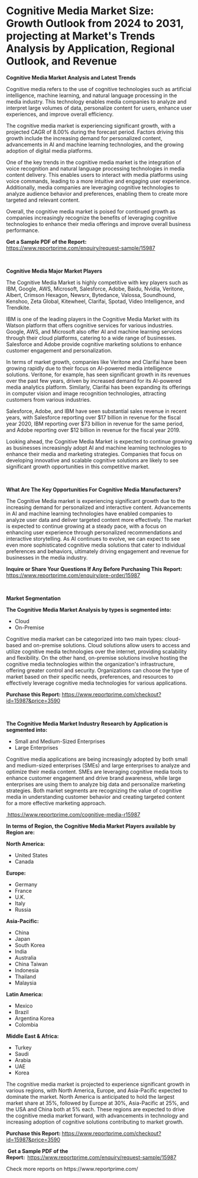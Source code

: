 <p><h1>Cognitive Media Market Size: Growth Outlook from 2024 to 2031, projecting at Market's Trends Analysis by Application, Regional Outlook, and Revenue</h1></p><p><strong>Cognitive Media Market Analysis and Latest Trends</strong></p>
<p><p>Cognitive media refers to the use of cognitive technologies such as artificial intelligence, machine learning, and natural language processing in the media industry. This technology enables media companies to analyze and interpret large volumes of data, personalize content for users, enhance user experiences, and improve overall efficiency.</p><p>The cognitive media market is experiencing significant growth, with a projected CAGR of 8.00% during the forecast period. Factors driving this growth include the increasing demand for personalized content, advancements in AI and machine learning technologies, and the growing adoption of digital media platforms.</p><p>One of the key trends in the cognitive media market is the integration of voice recognition and natural language processing technologies in media content delivery. This enables users to interact with media platforms using voice commands, leading to a more intuitive and engaging user experience. Additionally, media companies are leveraging cognitive technologies to analyze audience behavior and preferences, enabling them to create more targeted and relevant content.</p><p>Overall, the cognitive media market is poised for continued growth as companies increasingly recognize the benefits of leveraging cognitive technologies to enhance their media offerings and improve overall business performance.</p></p>
<p><strong>Get a Sample PDF of the Report:&nbsp;</strong> <a href="https://www.reportprime.com/enquiry/request-sample/15987">https://www.reportprime.com/enquiry/request-sample/15987</a></p>
<p>&nbsp;</p>
<p><strong>Cognitive Media Major Market Players</strong></p>
<p><p>The Cognitive Media Market is highly competitive with key players such as IBM, Google, AWS, Microsoft, Salesforce, Adobe, Baidu, Nvidia, Veritone, Albert, Crimson Hexagon, Newsrx, Bytedance, Valossa, Soundhound, Kenshoo, Zeta Global, Kitewheel, Clarifai, Spotad, Video Intelligence, and Trendkite.</p><p>IBM is one of the leading players in the Cognitive Media Market with its Watson platform that offers cognitive services for various industries. Google, AWS, and Microsoft also offer AI and machine learning services through their cloud platforms, catering to a wide range of businesses. Salesforce and Adobe provide cognitive marketing solutions to enhance customer engagement and personalization.</p><p>In terms of market growth, companies like Veritone and Clarifai have been growing rapidly due to their focus on AI-powered media intelligence solutions. Veritone, for example, has seen significant growth in its revenues over the past few years, driven by increased demand for its AI-powered media analytics platform. Similarly, Clarifai has been expanding its offerings in computer vision and image recognition technologies, attracting customers from various industries.</p><p>Salesforce, Adobe, and IBM have seen substantial sales revenue in recent years, with Salesforce reporting over $17 billion in revenue for the fiscal year 2020, IBM reporting over $73 billion in revenue for the same period, and Adobe reporting over $12 billion in revenue for the fiscal year 2019.</p><p>Looking ahead, the Cognitive Media Market is expected to continue growing as businesses increasingly adopt AI and machine learning technologies to enhance their media and marketing strategies. Companies that focus on developing innovative and scalable cognitive solutions are likely to see significant growth opportunities in this competitive market.</p></p>
<p>&nbsp;</p>
<p><strong>What Are The Key Opportunities For Cognitive Media Manufacturers?</strong></p>
<p><p>The Cognitive Media market is experiencing significant growth due to the increasing demand for personalized and interactive content. Advancements in AI and machine learning technologies have enabled companies to analyze user data and deliver targeted content more effectively. The market is expected to continue growing at a steady pace, with a focus on enhancing user experience through personalized recommendations and interactive storytelling. As AI continues to evolve, we can expect to see even more sophisticated cognitive media solutions that cater to individual preferences and behaviors, ultimately driving engagement and revenue for businesses in the media industry.</p></p>
<p><strong>Inquire or Share Your Questions If Any Before Purchasing This Report:</strong> <a href="https://www.reportprime.com/enquiry/pre-order/15987">https://www.reportprime.com/enquiry/pre-order/15987</a></p>
<p>&nbsp;</p>
<p><strong>Market Segmentation</strong></p>
<p><strong>The Cognitive Media Market Analysis by types is segmented into:</strong></p>
<p><ul><li>Cloud</li><li>On-Premise</li></ul></p>
<p><p>Cognitive media market can be categorized into two main types: cloud-based and on-premise solutions. Cloud solutions allow users to access and utilize cognitive media technologies over the internet, providing scalability and flexibility. On the other hand, on-premise solutions involve hosting the cognitive media technologies within the organization's infrastructure, offering greater control and security. Organizations can choose the type of market based on their specific needs, preferences, and resources to effectively leverage cognitive media technologies for various applications.</p></p>
<p><strong>Purchase this Report:&nbsp;</strong><a href="https://www.reportprime.com/checkout?id=15987&price=3590">https://www.reportprime.com/checkout?id=15987&price=3590</a></p>
<p>&nbsp;</p>
<p><strong>The Cognitive Media Market Industry Research by Application is segmented into:</strong></p>
<p><ul><li>Small and Medium-Sized Enterprises</li><li>Large Enterprises</li></ul></p>
<p><p>Cognitive media applications are being increasingly adopted by both small and medium-sized enterprises (SMEs) and large enterprises to analyze and optimize their media content. SMEs are leveraging cognitive media tools to enhance customer engagement and drive brand awareness, while large enterprises are using them to analyze big data and personalize marketing strategies. Both market segments are recognizing the value of cognitive media in understanding customer behavior and creating targeted content for a more effective marketing approach.</p></p>
<p><a href="https://www.reportprime.com/cognitive-media-r15987">&nbsp;https://www.reportprime.com/cognitive-media-r15987</a></p>
<p><strong>In terms of Region, the Cognitive Media Market Players available by Region are:</strong></p>
<p>
    <p> <strong> North America: </strong>
        <ul>
            <li>United States</li>
            <li>Canada</li>
        </ul>
        </p> 
    <p> <strong> Europe: </strong>
        <ul>
            <li>Germany</li>
            <li>France</li>
            <li>U.K.</li>
            <li>Italy</li>
            <li>Russia</li>
        </ul>
        </p> 
    <p> <strong> Asia-Pacific: </strong>
        <ul>
            <li>China</li>
            <li>Japan</li>
            <li>South Korea</li>
            <li>India</li>
            <li>Australia</li>
            <li>China Taiwan</li>
            <li>Indonesia</li>
            <li>Thailand</li>
            <li>Malaysia</li>
        </ul>
        </p> 
    <p> <strong> Latin America: </strong>
        <ul>
            <li>Mexico</li>
            <li>Brazil</li>
            <li>Argentina Korea</li>
            <li>Colombia</li>
        </ul>
        </p> 
    <p> <strong> Middle East & Africa: </strong>
        <ul>
            <li>Turkey</li>
            <li>Saudi</li>
            <li>Arabia</li>
            <li>UAE</li>
            <li>Korea</li>
        </ul>
    </p>
    </p>
<p><p>The cognitive media market is projected to experience significant growth in various regions, with North America, Europe, and Asia-Pacific expected to dominate the market. North America is anticipated to hold the largest market share at 35%, followed by Europe at 30%, Asia-Pacific at 25%, and the USA and China both at 5% each. These regions are expected to drive the cognitive media market forward, with advancements in technology and increasing adoption of cognitive solutions contributing to market growth.</p></p>
<p><strong>Purchase this Report: </strong><a href="https://www.reportprime.com/checkout?id=15987&price=3590">https://www.reportprime.com/checkout?id=15987&price=3590</a></p>
<p>&nbsp;<strong>Get a Sample PDF of the Report:&nbsp;&nbsp;</strong><a href="https://www.reportprime.com/enquiry/request-sample/15987">https://www.reportprime.com/enquiry/request-sample/15987</a></p>
<p><strong></strong></p>
<p>Check more reports on https://www.reportprime.com/</p>